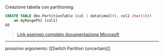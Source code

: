 Creazione tabella con partitioning:

``` SQL
CREATE TABLE dbo.PartitionTable (col 1 datatime2(0), col2 char(10))
    on myRangePS1 (col1)
GO
```

>[Link esempio completo documentazione Microsoft](https://learn.microsoft.com/en-us/sql/relational-databases/partitions/create-partitioned-tables-and-indexes?view=sql-server-ver16)



---
prossimo argomento: [[Switch Partition (uncertain)]]
